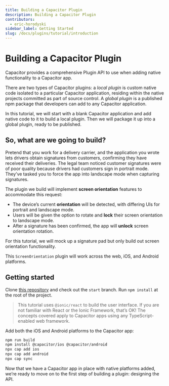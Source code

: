 ```yaml
---
title: Building a Capacitor Plugin
description: Building a Capacitor Plugin
contributors:
  - eric-horodyski
sidebar_label: Getting Started
slug: /docs/plugins/tutorial/introduction
---
```


# Building a Capacitor Plugin

Capacitor provides a comprehensive Plugin API to use when adding native functionality to a Capacitor app.

There are two types of Capacitor plugins: a _local plugin_ is custom native code isolated to a particular Capacitor application, residing within the native projects committed as part of source control. A _global plugin_ is a published npm package that developers can add to any Capacitor application.

In this tutorial, we will start with a blank Capacitor application and add native code to it to build a local plugin. Then we will package it up into a global plugin, ready to be published.

## So, what are we going to build?

Pretend that you work for a delivery carrier, and the application you wrote lets drivers obtain signatures from customers, confirming they have received their deliveries. The legal team noticed customer signatures were of poor quality because drivers had customers sign in portrait mode. They’ve tasked you to force the app into landscape mode when capturing signatures.

The plugin we build will implement **screen orientation** features to accommodate this request:

- The device’s current **orientation** will be detected, with differing UIs for portrait and landscape mode.
- Users will be given the option to rotate and **lock** their screen orientation to landscape mode.
- After a signature has been confirmed, the app will **unlock** screen orientation rotation.

For this tutorial, we will mock up a signature pad but only build out screen orientation functionality.

This `ScreenOrientation` plugin will work across the web, iOS, and Android platforms.

## Getting started

Clone <a href="https://github.com/ionic-enterprise/capacitor-plugin-tutorial" target="_blank">this repository</a> and check out the `start` branch. Run `npm install` at the root of the project.

> This tutorial uses `@ionic/react` to build the user interface. If you are not familiar with React or the Ionic Framework, that’s OK! The concepts covered apply to Capacitor apps using any TypeScript-enabled web framework.

Add both the iOS and Android platforms to the Capacitor app:

```bash
npm run build
npm install @capacitor/ios @capacitor/android
npx cap add ios
npx cap add android
npx cap sync
```

Now that we have a Capacitor app in place with native platforms added, we’re ready to move on to the first step of building a plugin: designing the API.
